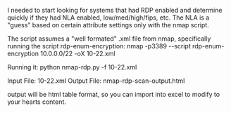 I needed to start looking for systems that had RDP enabled and determine quickly if they had NLA enabled, low/med/high/fips, etc.  The NLA is a "guess" based on certain attribute settings only with the nmap script.

The script assumes a "well formated" .xml file from nmap, specifically running the script rdp-enum-encryption:
nmap -p3389 --script rdp-enum-encryption 10.0.0.0/22 -oX 10-22.xml

Running it:
python nmap-rdp.py -f 10-22.xml

Input File: 10-22.xml
Output File: nmap-rdp-scan-output.html


output will be html table format, so you can import into excel to modify to your hearts content.
